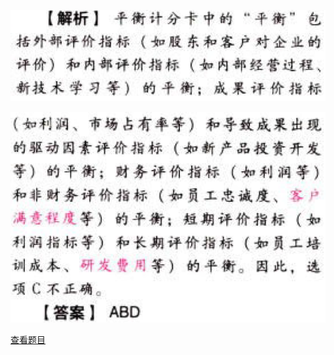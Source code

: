 ![](87ddf0e1410ad20cf13b16c5536bde26.png)

![](8cd594e70dc8fc02b86efa1154102570.png)

[查看题目](../C20业绩评价.本章真题.md#6-题目)

